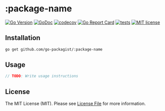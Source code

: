 # :package-name

[![Go Version](https://badgen.net/github/release/go-packagist/:package-name/stable)](https://github.com/go-packagist/:package-name/releases)
[![GoDoc](https://pkg.go.dev/badge/github.com/go-packagist/:package-name)](https://pkg.go.dev/github.com/go-packagist/:package-name)
[![codecov](https://codecov.io/gh/go-packagist/:package-name/branch/master/graph/badge.svg?token=5TWGQ9DIRU)](https://codecov.io/gh/go-packagist/:package-name)
[![Go Report Card](https://goreportcard.com/badge/github.com/go-packagist/:package-name)](https://goreportcard.com/report/github.com/go-packagist/:package-name)
[![tests](https://github.com/go-packagist/:package-name/actions/workflows/go.yml/badge.svg)](https://github.com/go-packagist/:package-name/actions/workflows/go.yml)
[![MIT license](https://img.shields.io/badge/license-MIT-brightgreen.svg)](https://opensource.org/licenses/MIT)

## Installation

```bash
go get github.com/go-packagist/:package-name
```

## Usage

```go
// TODO: Write usage instructions
```

## License

The MIT License (MIT). Please see [License File](LICENSE) for more information.